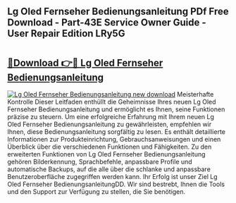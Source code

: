 ## Lg Oled Fernseher Bedienungsanleitung PDf Free Download - Part-43E Service Owner Guide - User Repair Edition LRy5G

# <h2><a href="http://df5a5je.blite.top/?on=Lg+Oled+Fernseher+Bedienungsanleitung">🔗Download 👉🔴 Lg Oled Fernseher Bedienungsanleitung</a></h2>

[![Lg Oled Fernseher Bedienungsanleitung new download](https://i.imgur.com/lujVjoI.png)](http://df5a5je.blite.top/?on=Lg+Oled+Fernseher+Bedienungsanleitung)
Meisterhafte Kontrolle Dieser Leitfaden enthüllt die Geheimnisse Ihres neuen Lg Oled Fernseher Bedienungsanleitung und ermöglicht es Ihnen, seine Funktionen präzise zu steuern. Um eine erfolgreiche Erfahrung mit Ihrem neuen Lg Oled Fernseher Bedienungsanleitung zu gewährleisten, empfehlen wir Ihnen, diese Bedienungsanleitung sorgfältig zu lesen. Es enthält detaillierte Informationen zur Produkteinrichtung, Gebrauchsanweisungen und einen Überblick über die verschiedenen Funktionen und Fähigkeiten. Zu den erweiterten Funktionen von Lg Oled Fernseher Bedienungsanleitung gehören Bilderkennung, Sprachbefehle, anpassbare Profile und automatische Backups, auf die alle über die schlanke und anpassbare Benutzeroberfläche zugegriffen werden kann. Ihr Erfolg ist unser Ziel Lg Oled Fernseher BedienungsanleitungDD. Wir sind bestrebt, Ihnen die Tools und den Support zur Verfügung zu stellen, die Sie benötigen.
